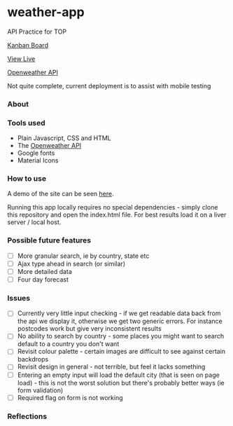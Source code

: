 # weather-app

API Practice for TOP

[Kanban Board](https://github.com/ChargrilledChook/weather-app/projects/1)

[View Live](https://chargrilledchook.github.io/weather-app/)

[Openweather API](https://openweathermap.org/)

Not quite complete, current deployment is to assist with mobile testing

### About

### Tools used

- Plain Javascript, CSS and HTML
- The [Openweather API](https://openweathermap.org/)
- Google fonts
- Material Icons

### How to use

A demo of the site can be seen [here](https://chargrilledchook.github.io/weather-app/).

Running this app locally requires no special dependencies - simply clone this repository and open the index.html file. For best results load it on a liver server / local host.

### Possible future features

- [ ] More granular search, ie by country, state etc
- [ ] Ajax type ahead in search (or similar)
- [ ] More detailed data
- [ ] Four day forecast

### Issues

- [ ] Currently very little input checking - if we get readable data back from the api we display it, otherwise
      we get two generic errors. For instance postcodes work but give very inconsistent results
- [ ] No ability to search by country - some places you might want to search default to a country you don't want
- [ ] Revisit colour palette - certain images are difficult to see against certain backdrops
- [ ] Revisit design in general - not terrible, but feel it lacks something
- [ ] Entering an empty input will load the default city (that is seen on page load) - this is not the worst solution but there's probably better ways (ie form validation)
- [ ] Required flag on form is not working

### Reflections
